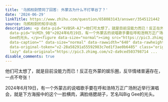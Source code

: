 ```yaml
---
title: '乌鸦校尉赞同了回答: 外蒙古为什么不打草谷了？'
date: '2024-06-29'
linkTitle: https://www.zhihu.com/question/658083143/answer/3545121442
source: 乌鸦校尉的知乎动态
description: <p data-pid="kVBSR-AJ">他们可太想了，就是目前没能力而已！反正在外蒙的娱乐圈，反华情绪普遍存在，一点不夸张！</p><p
  data-pid="VcMIh_9B">2024年6月19日，有一个外蒙古的说唱歌手要在呼和浩特万正广场附近举行演唱会，就是下方海报中的这个一脸横肉，满脸络腮胡子，艺名叫Big
  Gee的光头。</p><figure data-size="normal"><img src="https://pic3.zhimg.com/v2-da9ced503798714f0f453e48cb160942.jpg"
  data-caption="" data-size="normal" data-rawwidth="640" data-rawheight="1120" data-qrcode-action="none"
  data-original-token="v2-28a58291a55592983c7ed1f3ae0b6485" class="origin_image zh-lightbox-thumb
  lazy" data-original="https://pic3.zhimg.com/v2-da9ced503798714 ...
disable_comments: true
---
```

<p data-pid="kVBSR-AJ">他们可太想了，就是目前没能力而已！反正在外蒙的娱乐圈，反华情绪普遍存在，一点不夸张！</p><p data-pid="VcMIh_9B">2024年6月19日，有一个外蒙古的说唱歌手要在呼和浩特万正广场附近举行演唱会，就是下方海报中的这个一脸横肉，满脸络腮胡子，艺名叫Big Gee的光头。</p><figure data-size="normal"><img src="https://pic3.zhimg.com/v2-da9ced503798714f0f453e48cb160942.jpg" data-caption="" data-size="normal" data-rawwidth="640" data-rawheight="1120" data-qrcode-action="none" data-original-token="v2-28a58291a55592983c7ed1f3ae0b6485" class="origin_image zh-lightbox-thumb lazy" data-original="https://pic3.zhimg.com/v2-da9ced503798714 ...